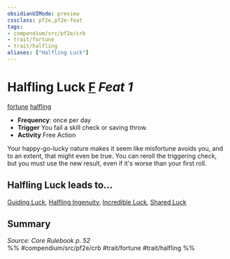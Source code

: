 ```yaml
---
obsidianUIMode: preview
cssclass: pf2e,pf2e-feat
tags:
- compendium/src/pf2e/crb
- trait/fortune
- trait/halfling
aliases: ["Halfling Luck"]
---
```

# Halfling Luck  [F](../../Rules/core-rulebook/chapter-9-playing-the-game.md#Actions "Free Action") *Feat 1*  
[fortune](../../Rules/traits/fortune.md)  [halfling](../../Rules/traits/halfling.md)  

- **Frequency**: once per day
- **Trigger** You fail a skill check or saving throw.
- **Activity** Free Action

Your happy-go-lucky nature makes it seem like misfortune avoids you, and to an extent, that might even be true. You can reroll the triggering check, but you must use the new result, even if it's worse than your first roll.

## Halfling Luck leads to...

[Guiding Luck](guiding-luck.md), [Halfling Ingenuity](halfling-ingenuity-locg.md), [Incredible Luck](incredible-luck-locg.md), [Shared Luck](shared-luck-locg.md)

## Summary

*Source: Core Rulebook p. 52*  
%% #compendium/src/pf2e/crb #trait/fortune #trait/halfling %%